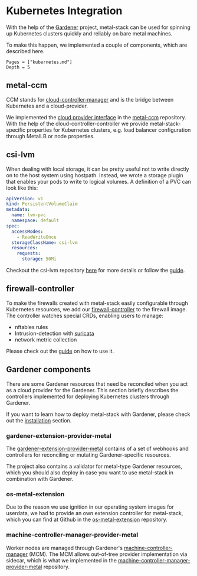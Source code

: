# Kubernetes Integration

With the help of the [Gardener](https://gardener.cloud/) project, metal-stack can be used for spinning up Kubernetes clusters quickly and reliably on bare metal machines.

To make this happen, we implemented a couple of components, which are described here.

```@contents
Pages = ["kubernetes.md"]
Depth = 5
```

## metal-ccm

CCM stands for [cloud-controller-manager](https://kubernetes.io/docs/concepts/architecture/cloud-controller/) and is the bridge between Kubernetes and a cloud-provider.

We implemented the [cloud provider interface](https://github.com/kubernetes/cloud-provider/blob/master/cloud.go) in the [metal-ccm](https://github.com/metal-stack/metal-ccm) repository. With the help of the cloud-controller-controller we provide metal-stack-specific properties for Kubernetes clusters, e.g. load balancer configuration through MetalLB or node properties.

## csi-lvm

When dealing with local storage, it can be pretty useful not to write directly on to the host system using hostpath. Instead, we wrote a storage plugin that enables your pods to write to logical volumes. A definition of a PVC can look like this:

```yaml
apiVersion: v1
kind: PersistentVolumeClaim
metadata:
  name: lvm-pvc
  namespace: default
spec:
  accessModes:
    - ReadWriteOnce
  storageClassName: csi-lvm
  resources:
    requests:
      storage: 50Mi
```

Checkout the csi-lvm repository [here](https://github.com/metal-stack/csi-lvm) for more details or follow the [guide](../external/csi-lvm/README.md).

## firewall-controller

To make the firewalls created with metal-stack easily configurable through Kubernetes resources, we add our [firewall-controller](https://github.com/metal-stack/firewall-controller) to the firewall image. The controller watches special CRDs, enabling users to manage:

- nftables rules
- Intrusion-detection with [suricata](https://suricata-ids.org/)
- network metric collection

Please check out the [guide](../external/firewall-controller/README.md) on how to use it.

## Gardener components

There are some Gardener resources that need be reconciled when you act as a cloud provider for the Gardener. This section briefly describes the controllers implemented for deploying Kubernetes clusters through Gardener.

If you want to learn how to deploy metal-stack with Gardener, please check out the [installation](../installation/deployment.md#Gardener-with-metal-stack-1) section.

### gardener-extension-provider-metal

The [gardener-extension-provider-metal](https://github.com/metal-stack/gardener-extension-provider-metal) contains of a set of webhooks and controllers for reconciling or mutating Gardener-specific resources.

The project also contains a validator for metal-type Gardener resources, which you should also deploy in case you want to use metal-stack in combination with Gardener.

### os-metal-extension

Due to the reason we use ignition in our operating system images for userdata, we had to provide an own extension controller for metal-stack, which you can find at Github in the [os-metal-extension](https://github.com/metal-stack/os-metal-extension) repository.

### machine-controller-manager-provider-metal

Worker nodes are managed through Gardener's [machine-controller-manager](https://github.com/gardener/machine-controller-manager) (MCM). The MCM allows out-of-tree provider implementation via sidecar, which is what we implemented in the [machine-controller-manager-provider-metal](https://github.com/metal-stack/machine-controller-manager-provider-metal) repository.
